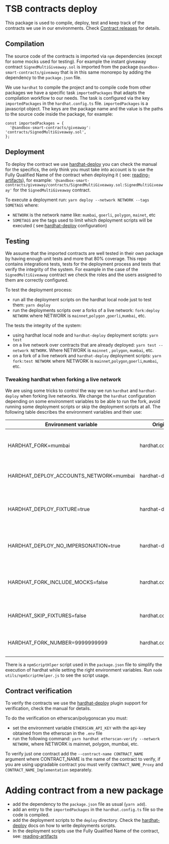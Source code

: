 # TSB contracts deploy

This package is used to compile, deploy, test and keep track of the contracts we
use in our environments. Check [Contract releases](./RELEASES.mc) for details.

## Compilation

The source code of the contracts is imported via `npm` dependencies (except for
some mocks used for testing). For example the instant giveaway contract
`SignedMultiGiveaway.sol` is imported from the package
`@sandbox-smart-contracts/giveaway` that is in this same monorepo by adding the
dependency to the `package.json` file.

We use `hardhat` to compile the project and to compile code from other packages
we have a specific task `importedPackages` that adapts the compilation workflow
to our needs. The task is configured via the key `importedPackages` in the
`hardhat.config.ts` file. `importedPackages` is a javascript object. The keys
are the package name and the value is the paths to the source code inside the
package, for example:

```solidity
const importedPackages = {
  '@sandbox-smart-contracts/giveaway': 'contracts/SignedMultiGiveaway.sol',
};
```

## Deployment

To deploy the contract we use
[hardhat-deploy](https://github.com/wighawag/hardhat-deploy) you can check the
manual for the specifics, the only think you must take into account is to use
the Fully Qualified Name of the contract when deploying it ( see:
[reading-artifacts](https://hardhat.org/hardhat-runner/docs/advanced/artifacts#reading-artifacts)),
for example:
`'@sandbox-smart-contracts/giveaway/contracts/SignedMultiGiveaway.sol:SignedMultiGiveaway'`
for the `SignedMultiGiveaway` contract.

To execute a deployment run: `yarn deploy --network NETWORK --tags SOMETAGS`
where:

- `NETWORK` is the network name like: `mumbai`, `goerli`, `polygon`, `mainet`,
  etc
- `SOMETAGS` are the tags used to limit which deployment scripts will be
  executed ( see:[hardhat-deploy](https://github.com/wighawag/hardhat-deploy)
  configuration)

## Testing

We assume that the imported contracts are well tested in their own package by
having enough unit tests and more that 80% coverage. This repo contains
integrations tests, tests for the deployment process and tests that verify the
integrity of the system. For example in the case of the `SignedMultiGiveaway`
contract we check the roles and the users assigned to them are correctly
configured.

To test the deployment process:

- run all the deployment scripts on the hardhat local node just to test them:
  `yarn deploy`
- run the deployments scripts over a forks of a live network:
  `fork:deploy NETWORK` where NETWORK is `mainnet`,`polygon` ,`goerli`,`mumbai`,
  etc.

The tests the integrity of the system:

- using hardhat local node and `hardhat-deploy` deployment scripts: `yarn test`
- on a live network over contracts that are already deployed:
  `yarn test --network NETWORK`. Where NETWORK is `mainnet` , `polygon`,
  `mumbai`, etc.
- on a fork of a live network and `hardhat-deploy` deployment scripts:
  `yarn fork:test NETWORK` where NETWORK is
  `mainnet`,`polygon`,`goerli`,`mumbai`, etc.

### Tweaking hardhat when forking a live network

We are using some tricks to control the way we run `hardhat` and
`hardhat-deploy` when forking live networks. We change the `hardhat`
configuration depending on some environment variables to be able to run the
fork, avoid running some deployment scripts or skip the deployment scripts at
all. The following table describes the environment variables and their use:

| Environment variable                   | Origin            | Description                                                                                                                   |
| -------------------------------------- | ----------------- | ----------------------------------------------------------------------------------------------------------------------------- |
| HARDHAT_FORK=mumbai                    | hardhat.config.ts | configure the hardhat network with forking enabled                                                                            |
| HARDHAT_DEPLOY_ACCOUNTS_NETWORK=mumbai | hardhat-deploy    | use this network for [named accounts](https://github.com/wighawag/hardhat-deploy#1-namedaccounts-ability-to-name-addresses)   |
| HARDHAT_DEPLOY_FIXTURE=true            | hardhat-deploy    | run the deployment scripts before running the tests                                                                           |
| HARDHAT_DEPLOY_NO_IMPERSONATION=true   | hardhat-deploy    | Optional. Don't [impersonate unknown accounts](https://hardhat.org/hardhat-network/docs/reference#hardhat_impersonateaccount) |
| HARDHAT_FORK_INCLUDE_MOCKS=false       | hardhat.config.ts | Optional. Include mock deploy scripts in the fork                                                                             |
| HARDHAT_SKIP_FIXTURES=false            | hardhat.config.ts | Optional. Skip all the deployment scripts                                                                                     |
| HARDHAT_FORK_NUMBER=9999999999         | hardhat.config.ts | Optional. Forking block number                                                                                                |

There is a `npmScriptHlper` script used in the `package.json` file to simplify
the execution of hardhat while setting the right environment variables. Run
`node utils/npmScriptHelper.js` to see the script usage.

## Contract verification

To verify the contracts we use the
[hardhat-deploy](https://github.com/wighawag/hardhat-deploy#4-hardhat-etherscan-verify)
plugin support for verification, check the manual for details.

To do the verification on etherscan/polygonscan you must:

- set the environment variable `ETHERSCAN_API_KEY` with the api-key obtained
  from the etherscan in the `.env` file
- run the following command: `yarn hardhat etherscan-verify --network NETWORK`,
  where NETWORK is mainnet, polygon, mumbai, etc.

To verify just one contract add the `--contract-name CONTRACT_NAME` argument
where CONTRACT_NAME is the name of the contract to verify, if you are using
upgradable contract you must verify `CONTRACT_NAME_Proxy` and
`CONTRACT_NAME_Implementation` separately.

# Adding contract from a new package

- add the dependency to the `package.json` file as usual (`yarn add`).
- add an entry to the `importedPackages` in the `hardhat.config.ts` file so the
  code is compiled.
- add the deployment scripts to the `deploy` directory. Check the
  [hardhat-deploy](https://github.com/wighawag/hardhat-deploy) docs on how to
  write deployments scripts.
- In the deployment scripts use the Fully Qualified Name of the contract, see:
  [reading-artifacts](https://hardhat.org/hardhat-runner/docs/advanced/artifacts#reading-artifacts)
